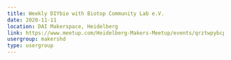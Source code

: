 ```yaml
---
title: Weekly DIYbio with Biotop Community Lab e.V.
date: 2020-11-11
location: DAI Makerspace, Heidelberg
link: https://www.meetup.com/Heidelberg-Makers-Meetup/events/qrztwpybcpbpb/
usergroup: makershd
type: usergroup
---
```

